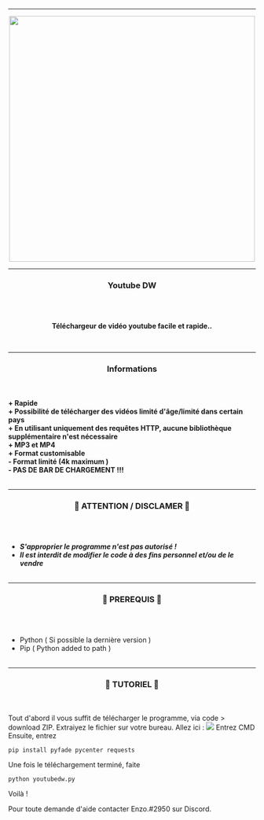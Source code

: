 -----

<p align="center">
<img src="https://media1.giphy.com/media/OqFpgF7bet1sRoCmpb/200.gif", width="500", height="500">
</p>

-----

### <p align="center">Youtube DW</p>

<br><br>
<p align="center">
  <strong>Téléchargeur de vidéo youtube facile et rapide.</a>.</strong>
</p>
<br>

-----

### <p align="center">Informations</p>

<br><br>
<strong>+ Rapide</strong>
<br>
<strong>+ Possibilité de télécharger des vidéos limité d'âge/limité dans certain pays</strong>
<br>
<strong>+ En utilisant uniquement des requêtes HTTP, aucune bibliothèque supplémentaire n'est nécessaire </strong>
<br>
<strong>+ MP3 et MP4</strong>
<br>
<strong>+ Format customisable</strong>
<br>
<strong>- Format limité (4k maximum )</strong>
<br>
<strong>- PAS DE BAR DE CHARGEMENT !!!</strong>
<br><br>

-----

### <p align="center">📌 ATTENTION / DISCLAMER 📌</p>

<br><br>
* ***S'approprier le programme n'est pas autorisé !***
* ***Il est interdit de modifier le code à des fins personnel et/ou de le vendre***
<br><br>

-----


### <p align="center">🔔 PREREQUIS 🔔</p>

<br><br>
- Python ( Si possible la dernière version ) 
- Pip ( Python added to path ) 
<br><br>

-----

### <p align="center">💾 TUTORIEL 💾</p>

<br><br>
Tout d'abord il vous suffit de télécharger le programme, via code > download ZIP. 
Extraiyez le fichier sur votre bureau. 
Allez ici : 
<img src="https://imgur.com/n1vPdBg">
Entrez CMD 
Ensuite, entrez 
```
pip install pyfade pycenter requests
``` 
Une fois le téléchargement terminé, faite 
``` 
python youtubedw.py 
``` 
Voilà ! 

Pour toute demande d'aide contacter Enzo.#2950 sur Discord. 

